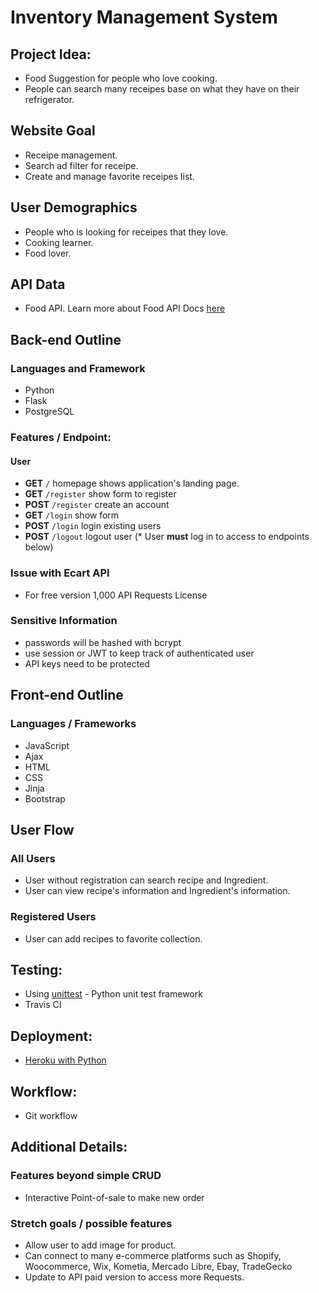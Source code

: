 # Inventory Management System

## Project Idea:
- Food Suggestion for people who love cooking.
- People can search many receipes base on what they have on their refrigerator.

## Website Goal
- Receipe management.
- Search ad filter for receipe.
- Create and manage favorite receipes list.

## User Demographics
- People who is looking for receipes that they love.
- Cooking learner.
- Food lover.

## API Data
- Food API. Learn more about Food API Docs [here](https://spoonacular.com/food-api/docs)

## Back-end Outline

### Languages and Framework
- Python
- Flask
- PostgreSQL

### Features / Endpoint:

#### User
- **GET** `/` homepage shows application's landing page.
- **GET** `/register` show form to register 
- **POST** `/register` create an account
- **GET** `/login` show form 
- **POST** `/login` login existing users
- **POST** `/logout` logout user
(* User **must** log in to access to endpoints below)

### Issue with Ecart API
- For free version 1,000 API Requests License

### Sensitive Information
- passwords will be hashed with bcrypt
- use session or JWT to keep track of authenticated user
- API keys need to be protected

## Front-end Outline

### Languages / Frameworks
- JavaScript
- Ajax
- HTML
- CSS
- Jinja
- Bootstrap

## User Flow

### All Users
- User without registration can search recipe and Ingredient.
- User can view recipe's information and Ingredient's information.

### Registered Users
- User can add recipes to favorite collection.


## Testing:
- Using [unittest](https://docs.python.org/3/library/unittest.html) - Python unit test framework
- Travis CI 

## Deployment:
- [Heroku with Python](https://devcenter.heroku.com/articles/getting-started-with-python)

## Workflow:
- Git workflow

## Additional Details:

### Features beyond simple CRUD
- Interactive Point-of-sale to make new order

### Stretch goals / possible features
- Allow user to add image for product.
- Can connect to many e-commerce platforms such as Shopify, Woocommerce, Wix, Kometia, Mercado Libre, Ebay, TradeGecko
- Update to API paid version to access more Requests.
